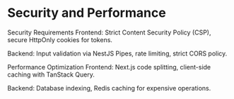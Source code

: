 # Security and Performance
Security Requirements
Frontend: Strict Content Security Policy (CSP), secure HttpOnly cookies for tokens.

Backend: Input validation via NestJS Pipes, rate limiting, strict CORS policy.

Performance Optimization
Frontend: Next.js code splitting, client-side caching with TanStack Query.

Backend: Database indexing, Redis caching for expensive operations.

